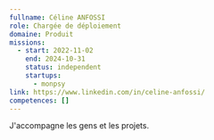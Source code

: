 ```yaml
---
fullname: Céline ANFOSSI
role: Chargée de déploiement
domaine: Produit
missions:
  - start: 2022-11-02
    end: 2024-10-31
    status: independent
    startups:
      - monpsy
link: https://www.linkedin.com/in/celine-anfossi/
competences: []
---
```

J'accompagne les gens et les projets.